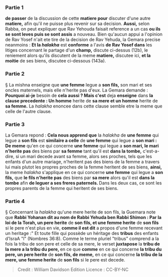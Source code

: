 
### Partie 1
<b>de passer</b> de la discussion de cette <b>matiere pour</b> discuter d'une autre <b>matiere,</b> afin qu'il ne puisse plus revenir sur sa decision. <b>Aussi,</b> selon Rabba, on peut expliquer que Rav Yehouda faisait reference a un cas <b>ou ils se sont leves puis se sont assis</b> a nouveau. Bien qu'aucun appui a l'opinion de Rav Yosef n'ait ete tire de la decision de Rav Yehuda, la Gemara precise neanmoins : <b>Et la <i>halakha</i></b> est <b>conforme</b> a l'avis <b>de Rav Yosef dans</b> les litiges concernant le partage d'un <b>champ,</b> discute ci-dessus (12b), le reniement alors qu'ils discutent de la meme <b>matiere,</b> discutee ici, <b>et la moitie</b> de ses biens, discutee ci-dessous (143a).

### Partie 2
§ La mishna enseigne que <b>une femme</b> legue a <b>son fils,</b> son mari et ses oncles maternels, mais elle n'herite pas d'eux. La Gemara demande : <b>Pourquoi ai-je</b> besoin de <b>cela aussi ? Mais c'est</b> deja <b>enseigne</b> dans <b>la clause precedente : Un homme</b> herite de <b>sa mere et un homme</b> herite de <b>sa femme.</b> La <i>halakha</i> enoncee dans cette clause semble etre la meme que celle de l'autre clause.

### Partie 3
La Gemara repond : <b>Cela nous apprend que</b> la <i>halakha</i> de <b>une femme</b> qui legue a <b>son fils</b> est <b>similaire a celle</b> de <b>une femme</b> qui legue a <b>son mari : De meme</b> qu'en ce qui concerne <b>une femme</b> qui legue a <b>son mari, le mari n'herite pas</b> des biens par <b>sa femme</b> tant qu'il est <b>dans la tombe,</b> c'est-a-dire, si un mari decede avant sa femme, alors ses proches, tels que les enfants d'un autre mariage, n'heritent pas des biens de la femme a travers lui mais plutot les propres proches de la femme heritent de ses biens, <b>ainsi, </b> la meme <i>halakha</i> s'applique en ce qui concerne <b>une femme</b> qui legue a <b>son fils,</b> que <b>le fils n'herite pas</b> des biens par <b>sa mere</b> alors qu'il est <b>dans la tombe</b> afin <b>de leguer a ses freres paternels. </b> Dans les deux cas, ce sont les propres parents de la femme qui heritent de ses biens.

### Partie 4
§ Concernant la <i>halakha</i> qu'une mere herite de son fils, la Guemara note que <b>Rabbi Yohanan dit au nom de Rabbi Yehuda ben Rabbi Shimon : Par la loi de la Torah, un pere herite</b> de <b>son fils, et une femme herite</b> de <b>son fils</b> si le pere n'est plus en vie, <b>comme il est dit</b> a propos d'une femme recevant un heritage :" Et toute fille qui possède un héritage des <b>tribus</b> des enfants d'IsraA "l" (Nombres 36:8). Comme le terme pluriel "tribus" comprend a la fois la tribu de son pere et celle de sa mere, le verset <b>juxtapose</b> la <b>tribu de la mere a la tribu du pere, </b> en ce que <b>comme</b> en ce qui concerne <b>la tribu du pere, un pere herite</b> de <b>son fils, de meme,</b> en ce qui concerne <b>la tribu de la mere, une femme herite</b> de <b>son fils</b> si le pere est decede.

>Credit : William Davidson Edition
>Licence : CC-BY-NC